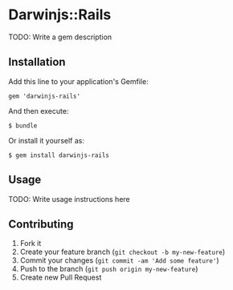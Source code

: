 # Darwinjs::Rails

TODO: Write a gem description

## Installation

Add this line to your application's Gemfile:

    gem 'darwinjs-rails'

And then execute:

    $ bundle

Or install it yourself as:

    $ gem install darwinjs-rails

## Usage

TODO: Write usage instructions here

## Contributing

1. Fork it
2. Create your feature branch (`git checkout -b my-new-feature`)
3. Commit your changes (`git commit -am 'Add some feature'`)
4. Push to the branch (`git push origin my-new-feature`)
5. Create new Pull Request
